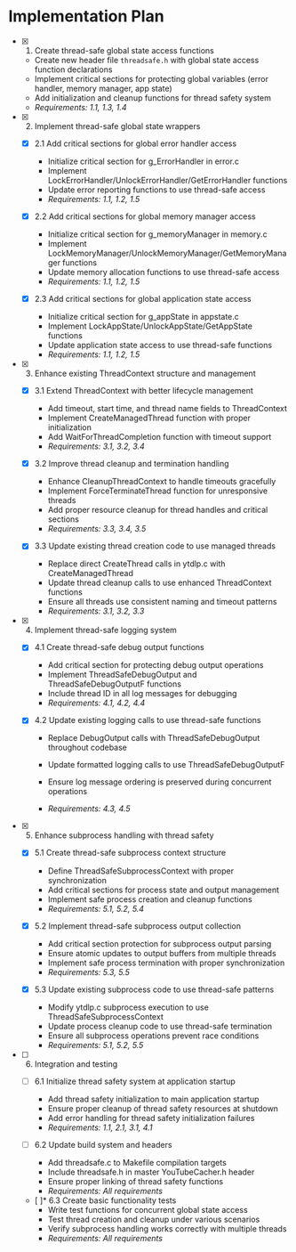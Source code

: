 # Implementation Plan

- [x] 1. Create thread-safe global state access functions
  - Create new header file `threadsafe.h` with global state access function declarations
  - Implement critical sections for protecting global variables (error handler, memory manager, app state)
  - Add initialization and cleanup functions for thread safety system
  - _Requirements: 1.1, 1.3, 1.4_

- [x] 2. Implement thread-safe global state wrappers

  - [x] 2.1 Add critical sections for global error handler access

    - Initialize critical section for g_ErrorHandler in error.c
    - Implement LockErrorHandler/UnlockErrorHandler/GetErrorHandler functions
    - Update error reporting functions to use thread-safe access
    - _Requirements: 1.1, 1.2, 1.5_

  - [x] 2.2 Add critical sections for global memory manager access

    - Initialize critical section for g_memoryManager in memory.c
    - Implement LockMemoryManager/UnlockMemoryManager/GetMemoryManager functions
    - Update memory allocation functions to use thread-safe access
    - _Requirements: 1.1, 1.2, 1.5_

  - [x] 2.3 Add critical sections for global application state access

    - Initialize critical section for g_appState in appstate.c
    - Implement LockAppState/UnlockAppState/GetAppState functions
    - Update application state access to use thread-safe functions
    - _Requirements: 1.1, 1.2, 1.5_

- [x] 3. Enhance existing ThreadContext structure and management

  - [x] 3.1 Extend ThreadContext with better lifecycle management

    - Add timeout, start time, and thread name fields to ThreadContext
    - Implement CreateManagedThread function with proper initialization
    - Add WaitForThreadCompletion function with timeout support
    - _Requirements: 3.1, 3.2, 3.4_

  - [x] 3.2 Improve thread cleanup and termination handling

    - Enhance CleanupThreadContext to handle timeouts gracefully
    - Implement ForceTerminateThread function for unresponsive threads
    - Add proper resource cleanup for thread handles and critical sections
    - _Requirements: 3.3, 3.4, 3.5_

  - [x] 3.3 Update existing thread creation code to use managed threads

    - Replace direct CreateThread calls in ytdlp.c with CreateManagedThread
    - Update thread cleanup calls to use enhanced ThreadContext functions
    - Ensure all threads use consistent naming and timeout patterns
    - _Requirements: 3.1, 3.2, 3.3_

- [x] 4. Implement thread-safe logging system

  - [x] 4.1 Create thread-safe debug output functions

    - Add critical section for protecting debug output operations
    - Implement ThreadSafeDebugOutput and ThreadSafeDebugOutputF functions
    - Include thread ID in all log messages for debugging
    - _Requirements: 4.1, 4.2, 4.4_

  - [x] 4.2 Update existing logging calls to use thread-safe functions

    - Replace DebugOutput calls with ThreadSafeDebugOutput throughout codebase
    - Update formatted logging calls to use ThreadSafeDebugOutputF
    - Ensure log message ordering is preserved during concurrent operations

    - _Requirements: 4.3, 4.5_

- [x] 5. Enhance subprocess handling with thread safety


  - [x] 5.1 Create thread-safe subprocess context structure

    - Define ThreadSafeSubprocessContext with proper synchronization
    - Add critical sections for process state and output management
    - Implement safe process creation and cleanup functions
    - _Requirements: 5.1, 5.2, 5.4_

  - [x] 5.2 Implement thread-safe subprocess output collection

    - Add critical section protection for subprocess output parsing
    - Ensure atomic updates to output buffers from multiple threads
    - Implement safe process termination with proper synchronization
    - _Requirements: 5.3, 5.5_

  - [x] 5.3 Update existing subprocess code to use thread-safe patterns

    - Modify ytdlp.c subprocess execution to use ThreadSafeSubprocessContext
    - Update process cleanup code to use thread-safe termination
    - Ensure all subprocess operations prevent race conditions
    - _Requirements: 5.1, 5.2, 5.5_

- [ ] 6. Integration and testing
  - [ ] 6.1 Initialize thread safety system at application startup
    - Add thread safety initialization to main application startup
    - Ensure proper cleanup of thread safety resources at shutdown
    - Add error handling for thread safety initialization failures
    - _Requirements: 1.1, 2.1, 3.1, 4.1_

  - [ ] 6.2 Update build system and headers
    - Add threadsafe.c to Makefile compilation targets
    - Include threadsafe.h in master YouTubeCacher.h header
    - Ensure proper linking of thread safety functions
    - _Requirements: All requirements_

  - [ ]* 6.3 Create basic functionality tests
    - Write test functions for concurrent global state access
    - Test thread creation and cleanup under various scenarios
    - Verify subprocess handling works correctly with multiple threads
    - _Requirements: All requirements_

